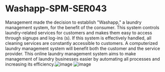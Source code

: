 # Washapp-SPM-SER043
  Management made the decision to establish "Washapp," a laundry management system, for the benefit of the consumer. This system controls laundry-related 
services for customers and makes them easy to access through signups and log-ins (s). If this system is effectively handled, all cleaning services are constantly 
accessible to customers. A computerized laundry management system will benefit both the customer and the service provider. This online laundry management system aims 
to make management of laundry businesses easier by automating all processes and increasing its efficiency.![image](https://user-images.githubusercontent.com/76491530/197184145-1b1b876e-8efc-437a-a657-c92dc9824231.png)
![image](https://user-images.githubusercontent.com/76491530/197184312-236cbd42-c486-4998-a7f1-0ef6abb72d77.png)
